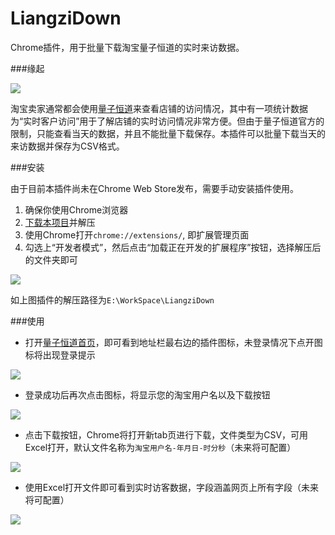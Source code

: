LiangziDown
===========

Chrome插件，用于批量下载淘宝量子恒道的实时来访数据。

###缘起

![](https://raw2.github.com/PinkyJie/LiangziDown/master/screenshots/1.PNG)

淘宝卖家通常都会使用[量子恒道](http://lz.taobao.com)来查看店铺的访问情况，其中有一项统计数据为“实时客户访问”用于了解店铺的实时访问情况非常方便。但由于量子恒道官方的限制，只能查看当天的数据，并且不能批量下载保存。本插件可以批量下载当天的来访数据并保存为CSV格式。

###安装

由于目前本插件尚未在Chrome Web Store发布，需要手动安装插件使用。

1. 确保你使用Chrome浏览器
2. [下载本项目](https://github.com/PinkyJie/LiangziDown/archive/master.zip)并解压
3. 使用Chrome打开`chrome://extensions/`, 即扩展管理页面
4. 勾选上“开发者模式”，然后点击“加载正在开发的扩展程序”按钮，选择解压后的文件夹即可

![](https://raw2.github.com/PinkyJie/LiangziDown/master/screenshots/0.PNG)

如上图插件的解压路径为`E:\WorkSpace\LiangziDown`

###使用

* 打开[量子恒道首页](http://lz.taobao.com)，即可看到地址栏最右边的插件图标，未登录情况下点开图标将出现登录提示

![](https://raw2.github.com/PinkyJie/LiangziDown/master/screenshots/2.PNG)

* 登录成功后再次点击图标，将显示您的淘宝用户名以及下载按钮

![](https://raw2.github.com/PinkyJie/LiangziDown/master/screenshots/3.PNG)

* 点击下载按钮，Chrome将打开新tab页进行下载，文件类型为CSV，可用Excel打开，默认文件名称为`淘宝用户名-年月日-时分秒`（未来将可配置）

![](https://raw2.github.com/PinkyJie/LiangziDown/master/screenshots/4.PNG)

* 使用Excel打开文件即可看到实时访客数据，字段涵盖网页上所有字段（未来将可配置） 

![](https://raw2.github.com/PinkyJie/LiangziDown/master/screenshots/5.PNG)
